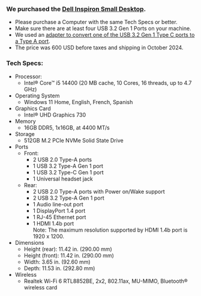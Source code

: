 ### We purchased the [Dell Inspiron Small Desktop](https://www.dell.com/en-us/shop/desktop-computers/inspiron-small-desktop/spd/inspiron-3030-small-desktop/useishbts3030gssh). 
+ Please purchase a Computer with the same Tech Specs or better.
+ Make sure there are at least four USB 3.2 Gen 1 Ports on your machine.
+ We used an [adapter to convert one of the USB 3.2 Gen 1 Type C ports to a Type A port](https://www.amazon.com/dp/B0CNK3YK1J).
+ The price was 600 USD before taxes and shipping in October 2024.

### Tech Specs:

+ Processor:
    + Intel® Core™ i5 14400 (20 MB cache, 10 Cores, 16 threads, up to 4.7 GHz)
+ Operating System
    + Windows 11 Home, English, French, Spanish
+ Graphics Card
    + Intel® UHD Graphics 730
+ Memory 
    + 16GB DDR5, 1x16GB, at 4400 MT/s
+ Storage
    + 512GB M.2 PCIe NVMe Solid State Drive
+ Ports
    + Front:
        + 2 USB 2.0 Type-A ports
        + 1 USB 3.2 Type-A Gen 1 port
        + 1 USB 3.2 Type-C Gen 1 port
        + 1 Universal headset jack
    + Rear:
        + 2 USB 2.0 Type-A ports with Power on/Wake support
        + 2 USB 3.2 Type-A Gen 1 port
        + 1 Audio line-out port
        + 1 DisplayPort 1.4 port
        + 1 RJ-45 Ethernet port
        + 1 HDMI 1.4b port <br> Note: The maximum resolution supported by HDMI 1.4b port is 1920 x 1200.
+ Dimensions
    + Height (rear): 11.42 in. (290.00 mm)
    + Height (front): 11.42 in. (290.00 mm)
    + Width: 3.65 in. (92.60 mm)
    + Depth: 11.53 in. (292.80 mm)
+ Wireless 
    + Realtek Wi-Fi 6 RTL8852BE, 2x2, 802.11ax, MU-MIMO, Bluetooth® wireless card